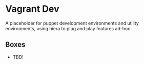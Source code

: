 Vagrant Dev
===========
A placeholder for puppet development environments and utility environments, using hiera to plug and play features ad-hoc. 


Boxes
------
- TBD!